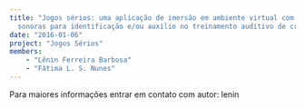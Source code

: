 ```yaml
---
title: "Jogos sérios: uma aplicação de imersão em ambiente virtual com propriedades
  sonoras para identificação e/ou auxílio no treinamento auditivo de crianças"
date: "2016-01-06"
project: "Jogos Sérios"
members:
    - "Lênin Ferreira Barbosa"
    - "Fátima L. S. Nunes"
---
```

Para maiores informações entrar em contato com autor: lenin
